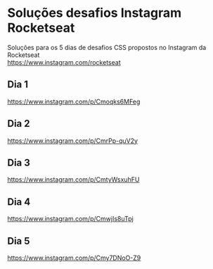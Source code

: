 # Soluções desafios Instagram Rocketseat

Soluções para os 5 dias de desafios CSS propostos no Instagram da Rocketseat
<br>
https://www.instagram.com/rocketseat

## Dia 1
https://www.instagram.com/p/Cmoqks6MFeg

## Dia 2
https://www.instagram.com/p/CmrPp-quV2y

## Dia 3
https://www.instagram.com/p/CmtyWsxuhFU

## Dia 4
https://www.instagram.com/p/CmwjIs8uTpj

## Dia 5
https://www.instagram.com/p/Cmy7DNoO-Z9